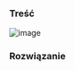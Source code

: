 ### Treść
![image](https://user-images.githubusercontent.com/11476062/62821453-5994c300-bb75-11e9-9a46-62fa5a71c1b8.png)

### Rozwiązanie
